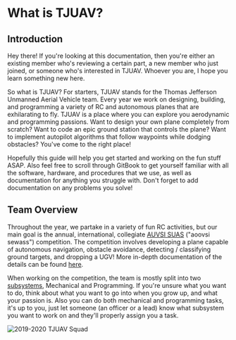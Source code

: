 # What is TJUAV?

## Introduction

Hey there! If you're looking at this documentation, then you're either an existing member who's reviewing a certain part, a new member who just joined, or someone who's interested in TJUAV. Whoever you are, I hope you learn something new here.

So what is TJUAV? For starters, TJUAV stands for the Thomas Jefferson Unmanned Aerial Vehicle team. Every year we work on designing, building, and programming a variety of RC and autonomous planes that are exhilarating to fly. TJUAV is a place where you can explore you aerodynamic and programming passions. Want to design your own plane completely from scratch? Want to code an epic ground station that controls the plane? Want to implement autopilot algorithms that follow waypoints while dodging obstacles? You've come to the right place!

Hopefully this guide will help you get started and working on the fun stuff ASAP. Also feel free to scroll through GitBook to get yourself familiar with all the software, hardware, and procedures that we use, as well as documentation for anything you struggle with. Don't forget to add documentation on any problems you solve!

## Team Overview

Throughout the year, we partake in a variety of fun RC activities, but our main goal is the annual, international, collegiate [AUVSI SUAS](https://www.auvsi-suas.org/) \("aoovsi sewass"\) competition. The competition involves developing a plane capable of autonomous navigation, obstacle avoidance, detecting / classifying ground targets, and dropping a UGV! More in-depth documentation of the details can be found [here](competition-details.md).

When working on the competition, the team is mostly split into two [subsystems](subsystems.md), Mechanical and Programming. If you're unsure what you want to do, think about what you want to go into when you grow up, and what your passion is. Also you can do both mechanical and programming tasks, it's up to you, just let someone \(an officer or a lead\) know what subsystem you want to work on and they'll properly assign you a task.

![2019-2020 TJUAV Squad](https://lh5.googleusercontent.com/Q5F1pLDxikehVnDvpJr3gLpLL34eldHnxpoW8acpbYl0_RwUjvQ0EOoFtqyB2mqlOr7nl4FDTjGc_lgusnD7TA2Yfcr6guo2bBQcuF5W9sb769ySvmghB01hW2gdpGOWsO94ac7z)

